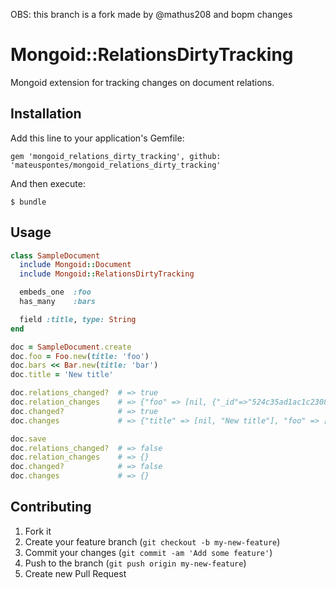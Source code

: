 OBS: this branch is a fork made by @mathus208 and bopm changes

# Mongoid::RelationsDirtyTracking

Mongoid extension for tracking changes on document relations.

## Installation

Add this line to your application's Gemfile:

    gem 'mongoid_relations_dirty_tracking', github: 'mateuspontes/mongoid_relations_dirty_tracking'

And then execute:

    $ bundle

## Usage

```ruby
class SampleDocument
  include Mongoid::Document
  include Mongoid::RelationsDirtyTracking

  embeds_one  :foo
  has_many    :bars

  field :title, type: String
end

doc = SampleDocument.create
doc.foo = Foo.new(title: 'foo')
doc.bars << Bar.new(title: 'bar')
doc.title = 'New title'

doc.relations_changed?  # => true
doc.relation_changes    # => {"foo" => [nil, {"_id"=>"524c35ad1ac1c23084000040", "title" => "foo"}], "bars" => [nil, [{"_id"=>"524c35ad1ac1c23084000083"}]]}
doc.changed?            # => true
doc.changes             # => {"title" => [nil, "New title"], "foo" => [nil, {"_id"=>"524c35ad1ac1c23084000040", "title" => "foo"}], "bars" => [nil, [{"_id"=>"524c35ad1ac1c23084000083"}]]}

doc.save
doc.relations_changed?  # => false
doc.relation_changes    # => {}
doc.changed?            # => false
doc.changes             # => {}
```

## Contributing

1. Fork it
2. Create your feature branch (`git checkout -b my-new-feature`)
3. Commit your changes (`git commit -am 'Add some feature'`)
4. Push to the branch (`git push origin my-new-feature`)
5. Create new Pull Request
